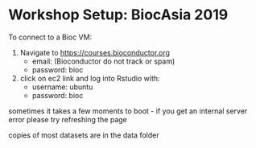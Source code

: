# Workshop Setup: BiocAsia 2019

To connect to a Bioc VM:

1. Navigate to https://courses.bioconductor.org
    - email: <your unique email>  (Bioconductor do not track or spam) 
    - password:  bioc
2. click on ec2 link and log into Rstudio with:
    - username: ubuntu
    - password: bioc

sometimes it takes a few moments to boot - if you get an internal server error please try refreshing the page

copies of most datasets are in the data folder